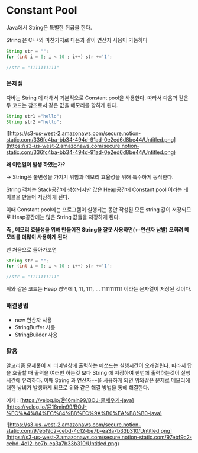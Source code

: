 # Constant Pool

Java에서 String은 특별한 취급을 한다.

String 은 C++와 마찬가지로 다음과 같이 연산자 사용이 가능하다

```java
String str = "";
for (int i = 0; i < 10 ; i++) str +='1';

//str = "1111111111"
```

### 문제점

자바는 String 에 대해서 기본적으로 Constant pool을 사용한다. 따라서 다음과 같은 두 코드는 참조로서 같은 값을 메모리를 향하게 된다.

```java
String str1 ="hello";
String str2 ="hello";
```

![https://s3-us-west-2.amazonaws.com/secure.notion-static.com/336fc4ba-bb34-494d-91ad-0e2ed6d8be44/Untitled.png](https://s3-us-west-2.amazonaws.com/secure.notion-static.com/336fc4ba-bb34-494d-91ad-0e2ed6d8be44/Untitled.png)

**왜 이런일이 발생 하였는가?**

→ String은 불변성을 가지기 위함과 메모리 효율성을 위해 특수하게 동작한다.

String 객체는 Stack공간에 생성되지만 값은 Heap공간에 Constant pool 이라는 테이블을 만들어 저장하게 된다. 

이때 Constant pool에는 프로그램이 실행되는 동안 작성된 모든 string 값이 저장되므로 Heap공간에는 많은 String 값들을 저장하게 된다. 

**즉 , 메모리 효율성을 위해 만들어진 String을 잘못 사용하면(+-연산자 남발) 오히려 메모리를 더많이 사용하게 된다**

맨 처음으로 돌아가보면 

```java
String str = "";
for (int i = 0; i < 10 ; i++) str +='1';

//str = "1111111111"
```

위와 같은 코드는 Heap 영역에 1, 11, 111, ... 1111111111 이라는 문자열이 저장된 것이다.

### 해결방법

- new 연산자 사용
- StringBuffer 사용
- StringBuilder 사용

### 활용

알고리즘 문제풀이 시 터미널창에 출력하는 메쏘드는 실행시간이 오래걸린다.
따라서 답을 호출할 때 출력을 여러번 하는것 보다 String 에 저장하여 한번에 출력하는것이 실행시간에 유리하다.
이때 String 과 연산자+-을 사용하게 되면 위와같은 문제로 메모리에 대한 낭비가 발생하게 되므로 위와 같은 해결 방법을 통해 해결한다.

예제 : [https://velog.io/@16min99/BOJ-줄세우기-java](https://velog.io/@16min99/BOJ-%EC%A4%84%EC%84%B8%EC%9A%B0%EA%B8%B0-java)

![https://s3-us-west-2.amazonaws.com/secure.notion-static.com/97ebf9c2-cebd-4c12-be7b-ea3a7b33b310/Untitled.png](https://s3-us-west-2.amazonaws.com/secure.notion-static.com/97ebf9c2-cebd-4c12-be7b-ea3a7b33b310/Untitled.png)
